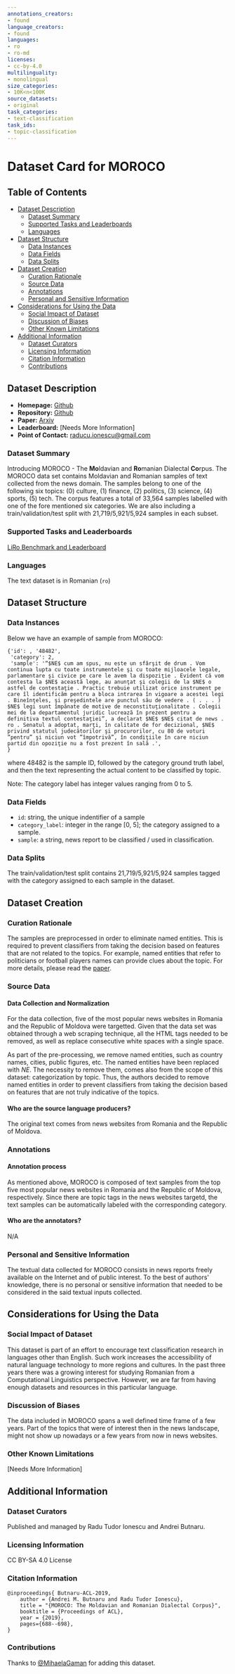 ```yaml
---
annotations_creators:
- found
language_creators:
- found
languages:
- ro
- ro-md
licenses:
- cc-by-4.0
multilinguality:
- monolingual
size_categories:
- 10K<n<100K
source_datasets:
- original
task_categories:
- text-classification
task_ids:
- topic-classification
---
```


# Dataset Card for MOROCO

## Table of Contents
- [Dataset Description](#dataset-description)
  - [Dataset Summary](#dataset-summary)
  - [Supported Tasks and Leaderboards](#supported-tasks-and-leaderboards)
  - [Languages](#languages)
- [Dataset Structure](#dataset-structure)
  - [Data Instances](#data-instances)
  - [Data Fields](#data-fields)
  - [Data Splits](#data-splits)
- [Dataset Creation](#dataset-creation)
  - [Curation Rationale](#curation-rationale)
  - [Source Data](#source-data)
  - [Annotations](#annotations)
  - [Personal and Sensitive Information](#personal-and-sensitive-information)
- [Considerations for Using the Data](#considerations-for-using-the-data)
  - [Social Impact of Dataset](#social-impact-of-dataset)
  - [Discussion of Biases](#discussion-of-biases)
  - [Other Known Limitations](#other-known-limitations)
- [Additional Information](#additional-information)
  - [Dataset Curators](#dataset-curators)
  - [Licensing Information](#licensing-information)
  - [Citation Information](#citation-information)
  - [Contributions](#contributions)

## Dataset Description

- **Homepage:** [Github](https://github.com/butnaruandrei/MOROCO)
- **Repository:** [Github](https://github.com/butnaruandrei/MOROCO)
- **Paper:** [Arxiv](https://arxiv.org/abs/1901.06543)
- **Leaderboard:** [Needs More Information]
- **Point of Contact:** raducu.ionescu@gmail.com

### Dataset Summary

Introducing MOROCO - The **Mo**ldavian and **Ro**manian Dialectal **Co**rpus. The MOROCO data set contains Moldavian and Romanian samples of text collected from the news domain. The samples belong to one of the following six topics: (0) culture, (1) finance, (2) politics, (3) science, (4) sports, (5) tech. The corpus features a total of 33,564 samples labelled with one of the fore mentioned six categories. We are also including a train/validation/test split with 21,719/5,921/5,924 samples in each subset.

### Supported Tasks and Leaderboards

[LiRo Benchmark and Leaderboard](https://eemlcommunity.github.io/ro_benchmark_leaderboard/site/)

### Languages

The text dataset is in Romanian (`ro`)

## Dataset Structure

### Data Instances

Below we have an example of sample from MOROCO:

```
{'id': , '48482',
 'category': 2, 
 'sample': '“$NE$ cum am spus, nu este un sfârşit de drum . Vom continua lupta cu toate instrumentele şi cu toate mijloacele legale, parlamentare şi civice pe care le avem la dispoziţie . Evident că vom contesta la $NE$ această lege, au anunţat şi colegii de la $NE$ o astfel de contestaţie . Practic trebuie utilizat orice instrument pe care îl identificăm pentru a bloca intrarea în vigoare a acestei legi . Bineînţeles, şi preşedintele are punctul său de vedere . ( . . . ) $NE$ legi sunt împănate de motive de neconstituţionalitate . Colegii mei de la departamentul juridic lucrează în prezent pentru a definitiva textul contestaţiei”, a declarat $NE$ $NE$ citat de news . ro . Senatul a adoptat, marţi, în calitate de for decizional, $NE$ privind statutul judecătorilor şi procurorilor, cu 80 de voturi ”pentru” şi niciun vot ”împotrivă”, în condiţiile în care niciun partid din opoziţie nu a fost prezent în sală .',
}
```

where 48482 is the sample ID, followed by the category ground truth label, and then the text representing the actual content to be classified by topic.

Note: The category label has integer values ranging from 0 to 5.


### Data Fields

- `id`: string, the unique indentifier of a sample
- `category_label`: integer in the range [0, 5]; the category assigned to a sample.
- `sample`: a string, news report to be classified / used in classification.

### Data Splits

The train/validation/test split contains 21,719/5,921/5,924 samples tagged with the category assigned to each sample in the dataset.

## Dataset Creation

### Curation Rationale

The samples are preprocessed in order to eliminate named entities. This is required to prevent classifiers from taking the decision based on features that are not related to the topics. 
For example, named entities that refer to politicians or football players names can provide clues about the topic. For more details, please read the [paper](https://arxiv.org/abs/1901.06543).

### Source Data


#### Data Collection and Normalization

For the data collection, five of the most popular news websites in Romania and the Republic of Moldova were targetted. Given that the data set was obtained through a web scraping technique, all the HTML tags needed to be removed, as well as replace consecutive white spaces with a single space. 

As part of the pre-processing, we remove named entities, such as country names, cities, public figures, etc. The named entities have been replaced with $NE$. The necessity to remove them, comes also from the scope of this dataset: categorization by topic. Thus, the authors decided to remove named entities in order to prevent classifiers from taking the decision based on features that are not truly indicative of the topics. 

#### Who are the source language producers?

The original text comes from news websites from Romania and the Republic of Moldova.

### Annotations

#### Annotation process

As mentioned above, MOROCO is composed of text samples from the top five most popular news websites in Romania and the Republic of Moldova, respectively. Since there are topic tags in the news websites targetd, the text samples can be automatically labeled with the corresponding category.

#### Who are the annotators?

N/A

### Personal and Sensitive Information

The textual data collected for MOROCO consists in news reports freely available on the Internet and of public interest. 
To the best of authors' knowledge, there is no personal or sensitive information that needed to be considered in the said textual inputs collected.

## Considerations for Using the Data

### Social Impact of Dataset

This dataset is part of an effort to encourage text classification research in languages other than English. Such work increases the accessibility of natural language technology to more regions and cultures. 
In the past three years there was a growing interest for studying Romanian from a Computational Linguistics perspective. However, we are far from having enough datasets and resources in this particular language.

### Discussion of Biases

The data included in MOROCO spans a well defined time frame of a few years. Part of the topics that were of interest then in the news landscape, might not show up nowadays or a few years from now in news websites.

### Other Known Limitations

[Needs More Information]

## Additional Information

### Dataset Curators

Published and managed by Radu Tudor Ionescu and Andrei Butnaru.

### Licensing Information

CC BY-SA 4.0 License

### Citation Information

```
@inproceedings{ Butnaru-ACL-2019,
    author = {Andrei M. Butnaru and Radu Tudor Ionescu},
    title = "{MOROCO: The Moldavian and Romanian Dialectal Corpus}",
    booktitle = {Proceedings of ACL},
    year = {2019},
    pages={688--698},
}
```

### Contributions

Thanks to [@MihaelaGaman](https://github.com/MihaelaGaman) for adding this dataset.


